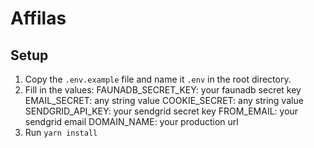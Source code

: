 # Affilas

## Setup

1. Copy the `.env.example` file and name it `.env` in the root directory.
2. Fill in the values:
   FAUNADB_SECRET_KEY: your faunadb secret key
   EMAIL_SECRET: any string value
   COOKIE_SECRET: any string value
   SENDGRID_API_KEY: your sendgrid secret key
   FROM_EMAIL: your sendgrid email
   DOMAIN_NAME: your production url
3. Run `yarn install`
